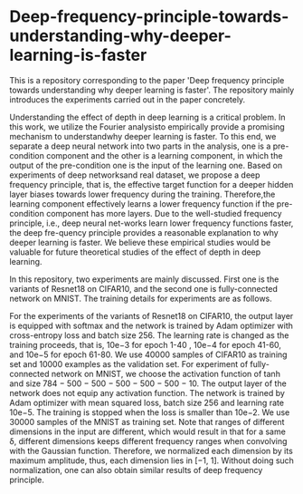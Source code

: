 # Deep-frequency-principle-towards-understanding-why-deeper-learning-is-faster

This is a repository corresponding to the paper 'Deep frequency principle towards understanding why deeper learning is faster'. The repository mainly introduces the experiments carried out in the paper concretely.

Understanding the effect of depth in deep learning is a critical problem. In this work, we utilize the Fourier analysisto empirically provide a promising mechanism to understandwhy deeper learning is faster. To this end, we separate a deep neural network into two parts in the analysis, one is a pre-condition component and the other is a learning component, in which the output of the pre-condition one is the input of the learning one. Based on experiments of deep networksand real dataset, we propose a deep frequency principle, that is, the effective target function for a deeper hidden layer biases towards lower frequency during the training. Therefore,the learning component effectively learns a lower frequency function if the pre-condition component has more layers. Due to the well-studied frequency principle, i.e., deep neural net-works learn lower frequency functions faster, the deep fre-quency principle provides a reasonable explanation to why deeper learning is faster. We believe these empirical studies would be valuable for future theoretical studies of the effect of depth in deep learning.

In this repository, two experiments are mainly discussed. First one is the variants of Resnet18 on CIFAR10, and the second one is fully-connected network on MNIST. The training details for experiments are as follows.

For the experiments of the variants of Resnet18 on CIFAR10, the output layer is equipped with softmax and the network is trained by Adam optimizer with cross-entropy loss and batch size 256. The learning rate is changed as the training proceeds, that is, 10e−3 for epoch 1-40 , 10e−4 for epoch 41-60, and 10e−5 for epoch 61-80. We use 40000 samples of CIFAR10 as training set and 10000 examples as the validation set. For experiment of fully-connected network on MNIST, we choose the activation function of tanh and size 784 − 500 − 500 − 500 − 500 − 500 − 10. The output layer of the network does not equip any activation function. The network is trained by Adam optimizer with mean squared loss, batch size 256 and learning rate 10e−5. The training is stopped when the loss is smaller than 10e−2. We use 30000 samples of the MNIST as training set. Note that ranges of different dimensions in the input are different, which would result in that for a same δ, different dimensions keeps different frequency ranges when convolving with the Gaussian function. Therefore, we normalized each dimension by its maximum amplitude, thus, each dimension lies in [−1, 1]. Without doing such normalization, one can also obtain similar results of deep frequency principle.
